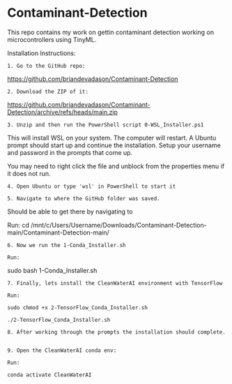 # Contaminant-Detection
This repo contains my work on gettin contaminant detection working on microcontrollers using TinyML. 

Installation Instructions: 

	1. Go to the GitHub repo: 
https://github.com/briandevadason/Contaminant-Detection
	
	2. Download the ZIP of it: 
https://github.com/briandevadason/Contaminant-Detection/archive/refs/heads/main.zip
	
	3. Unzip and then run the PowerShell script 0-WSL_Installer.ps1
This will install WSL on your system. The computer will restart. A Ubuntu prompt should start up and continue the installation. Setup your username and password in the prompts that come up. 

You may need to right click the file and unblock from the properties menu if it does not run.
	
	4. Open Ubuntu or type 'wsl' in PowerShell to start it
	
	5. Navigate to where the GitHub folder was saved. 
Should be able to get there by navigating to 

Run:
	cd /mnt/c/Users/Username/Downloads/Contaminant-Detection-main/Contaminant-Detection-main/
	
	6. Now we run the 1-Conda_Installer.sh 

	Run: 
sudo bash 1-Conda_Installer.sh
	
	7. Finally, lets install the CleanWaterAI environment with TensorFlow 

	Run: 
	
	sudo chmod +x 2-TensorFlow_Conda_Installer.sh
	
	./2-TensorFlow_Conda_Installer.sh
	
	8. After working through the prompts the installation should complete.
	

	9. Open the CleanWaterAI conda env: 

	Run:
	
	conda activate CleanWaterAI
